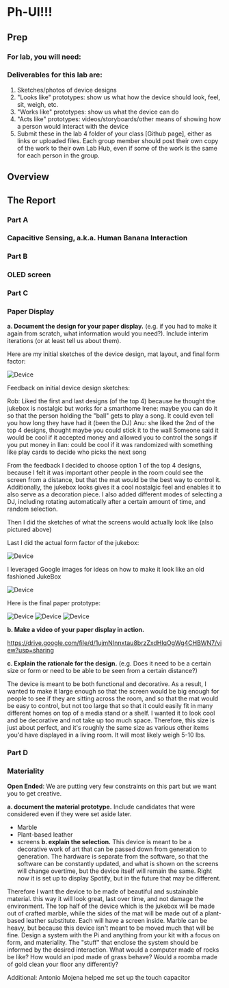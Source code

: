 # Ph-UI!!!

## Prep

### For lab, you will need:

### Deliverables for this lab are: 
1. Sketches/photos of device designs
1. "Looks like" prototypes: show us what how the device should look, feel, sit, weigh, etc.
3. "Works like" prototypes: show us what the device can do
4. "Acts like" prototypes: videos/storyboards/other means of showing how a person would interact with the device
5. Submit these in the lab 4 folder of your class [Github page], either as links or uploaded files. Each group member should post their own copy of the work to their own Lab Hub, even if some of the work is the same for each person in the group.

## Overview


## The Report


### Part A
### Capacitive Sensing, a.k.a. Human Banana Interaction

### Part B
### OLED screen


### Part C
### Paper Display

 
**a. Document the design for your paper display.** (e.g. if you had to make it again from scratch, what information would you need?). Include interim iterations (or at least tell us about them).

Here are my initial sketches of the device design, mat layout, and final form factor:


![Device](https://github.com/rkleinro-CT/Interactive-Lab-Hub/blob/Spring2021/Lab%204/Images/Initial%20Device%20Sketches.jpg)

Feedback on initial device design sketches:

Rob: Liked the first and last designs (of the top 4) because he thought the jukebox is nostalgic but works for a smarthome
Irene: maybe you can do it so that the person holding the "ball" gets to play a song. It could even tell you how long they have had it (been the DJ)
Anu: she liked the 2nd of the top 4 designs, thought maybe you could stick it to the wall
Someone said it would be cool if it accepted money and allowed you to control the songs if you put money in
Ilan: could be cool if it was randomized with something like play cards to decide who picks the next song

From the feedback I decided to choose option 1 of the top 4 designs, because I felt it was important other people in the room could see the screen from a distance, but that the mat would be the best way to control it. Additionally, the jukebox looks gives it a cool nostalgic feel and enables it to also serve as a decoration piece. I also added different modes of selecting a DJ, including rotating automatically after a certain amount of time, and random selection.

Then I did the sketches of what the screens would actually look like (also pictured above)

Last I did the actual form factor of the jukebox:



![Device](https://github.com/rkleinro-CT/Interactive-Lab-Hub/blob/Spring2021/Lab%204/Images/Form%20Factor%20Sketches.jpg)



I leveraged Google images for ideas on how to make it look like an old fashioned JukeBox




![Device](https://github.com/rkleinro-CT/Interactive-Lab-Hub/blob/Spring2021/Lab%204/Images/Google%20Image%20Search.png)



Here is the final paper prototype:



![Device](https://github.com/rkleinro-CT/Interactive-Lab-Hub/blob/Spring2021/Lab%204/Images/Finished%20Device%20Full.jpg)
![Device](https://github.com/rkleinro-CT/Interactive-Lab-Hub/blob/Spring2021/Lab%204/Images/Finished%20Device%20Mat.jpg)
![Device](https://github.com/rkleinro-CT/Interactive-Lab-Hub/blob/Spring2021/Lab%204/Images/Finished%20Device%20Screen.jpg)

**b. Make a video of your paper display in action.**

https://drive.google.com/file/d/1ujmNInnxtau8brzZxdHIqOgWg4CHBWN7/view?usp=sharing

**c. Explain the rationale for the design.** (e.g. Does it need to be a certain size or form or need to be able to be seen from a certain distance?)

The device is meant to be both functional and decorative. As a result, I wanted to make it large enough so that the screen would be big enough for people to see if they are sitting across the room, and so that the mat would be easy to control, but not too large that so that it could easily fit in many different homes on top of a media stand or a shelf. I wanted it to look cool and be decorative and not take up too much space. Therefore, this size is just about perfect, and it's roughly the same size as various other items you'd have displayed in a living room. It will most likely weigh 5-10 lbs.

### Part D
### Materiality

**Open Ended**: We are putting very few constraints on this part but we want you to get creative.



**a. document the material prototype.** Include candidates that were considered even if they were set aside later.
- Marble
- Plant-based leather
- screens
**b. explain the selection.**
This device is meant to be a decorative work of art that can be passed down from generation to generation. The hardware is separate from the software, so that the software can be constantly updated, and what is shown on the screens will change overtime, but the device itself will remain the same. Right now it is set up to display Spotify, but in the future that may be different.

Therefore I want the device to be made of beautiful and sustainable material. this way it will look great, last over time, and not damage the environment. The top half of the device which is the jukebox will be made out of crafted marble, while the sides of the mat will be made out of a plant-based leather substitute. Each will have a screen inside. Marble can be heavy, but because this device isn't meant to be moved much that will be fine.
Design a system with the Pi and anything from your kit with a focus on form, and materiality. The "stuff" that enclose the system should be informed by the desired interaction. What would a computer made of rocks be like? How would an ipod made of grass behave? Would a roomba made of gold clean your floor any differently?

Additional:
Antonio Mojena helped me set up the touch capacitor
